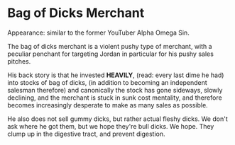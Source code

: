 Bag of Dicks Merchant
=====================

Appearance: similar to the former YouTuber Alpha Omega Sin.

The bag of dicks merchant is a violent pushy type of merchant, with a peculiar penchant for targeting Jordan in particular for his pushy sales pitches.

His back story is that he invested **HEAVILY**, (read: every last dime he had) into stocks of bag of dicks, (in addition to becoming an independent salesman therefore) and canonically the stock has gone sideways, slowly declining, and the merchant is stuck in sunk cost mentality, and therefore becomes increasingly desperate to make as many sales as possible.

He also does not sell gummy dicks, but rather actual fleshy dicks.  We don't ask where he got them, but we hope they're bull dicks.  We hope.  They clump up in the digestive tract, and prevent digestion.
